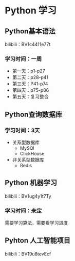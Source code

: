 # Python 学习

## Python基本语法

bilibili：BV1c4411e77t

### 学习时间：一周

- 第一天：p1-p27
- 第二天：p28-p41
- 第三天：P41-p74
- 第四天：p75-p86
- 第五天：复习整合

## Python查询数据库

### 学习时间：3天

- 关系型数据库
  - MySQl
  - ClickHouse
- 非关系型数据库
  - Redis

## Python 机器学习

bilibili：BV1ug4y1t7Ty

### 学习时间：未定

需要学习算法，需要看学习进度



## Pyhton 人工智能项目

bilibili：BV19u8tevEcf